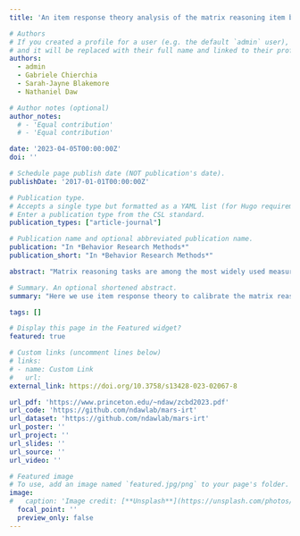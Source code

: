 ```yaml
---
title: 'An item response theory analysis of the matrix reasoning item bank (MaRs-IB)'

# Authors
# If you created a profile for a user (e.g. the default `admin` user), write the username (folder name) here
# and it will be replaced with their full name and linked to their profile.
authors:
  - admin
  - Gabriele Chierchia
  - Sarah-Jayne Blakemore
  - Nathaniel Daw 

# Author notes (optional)
author_notes:
  # - 'Equal contribution'
  # - 'Equal contribution'

date: '2023-04-05T00:00:00Z'
doi: ''

# Schedule page publish date (NOT publication's date).
publishDate: '2017-01-01T00:00:00Z'

# Publication type.
# Accepts a single type but formatted as a YAML list (for Hugo requirements).
# Enter a publication type from the CSL standard.
publication_types: ["article-journal"]

# Publication name and optional abbreviated publication name.
publication: "In *Behavior Research Methods*"
publication_short: "In *Behavior Research Methods*"

abstract: "Matrix reasoning tasks are among the most widely used measures of cognitive ability in the behavioral sciences, but the lack of matrix reasoning tests in the public domain complicates their use. Here, we present an extensive investigation and psychometric validation of the matrix reasoning item bank (MaRs-IB), an open-access set of matrix reasoning items. In a first study, we calibrate the psychometric functioning of the items in the MaRs-IB in a large sample of adult participants (N = 1501). Using additive multilevel item structure models, we establish that the MaRs-IB has many desirable psychometric properties: its items span a wide range of difficulty, possess medium-to-large levels of discrimination, and exhibit robust associations between item complexity and difficulty. However, we also find that item clones are not always psychometrically equivalent and cannot be assumed to be exchangeable. In a second study, we demonstrate how experimenters can use the estimated item parameters to design new matrix reasoning tests using optimal item assembly. Specifically, we design and validate two new sets of test forms in an independent sample of adults (N = 600). We find these new tests possess good reliability and convergent validity with an established measure of matrix reasoning. We hope that the materials and results made available here will encourage experimenters to use the MaRs-IB in their research."

# Summary. An optional shortened abstract.
summary: "Here we use item response theory to calibrate the matrix reasoning item bank (MaRs-IB), a collection of Raven's matrices-like stimuli that we show can be used to reliably measure fluid reasoning."

tags: []

# Display this page in the Featured widget?
featured: true

# Custom links (uncomment lines below)
# links:
# - name: Custom Link
#   url: 
external_link: https://doi.org/10.3758/s13428-023-02067-8

url_pdf: 'https://www.princeton.edu/~ndaw/zcbd2023.pdf'
url_code: 'https://github.com/ndawlab/mars-irt'
url_dataset: 'https://github.com/ndawlab/mars-irt'
url_poster: ''
url_project: ''
url_slides: ''
url_source: ''
url_video: ''

# Featured image
# To use, add an image named `featured.jpg/png` to your page's folder.
image:
#   caption: 'Image credit: [**Unsplash**](https://unsplash.com/photos/pLCdAaMFLTE)'
  focal_point: ''
  preview_only: false
---
```

